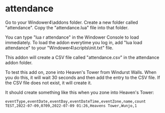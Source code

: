 # attendance
Go to your Windower4\addons folder.
Create a new folder called "attendance".
Copy the "attendance.lua" file into that folder.

You can type "lua r attendance" in the Windower Console to load immediately.
To load the addon everytime you log in, add "lua load attendance" to your "Windower4\scripts\init.txt" file.

This addon will create a CSV file called "attendance.csv" in the attendance addon folder.

To test this add on, zone into Heaven's Tower from Windurst Walls.
When you do this, it will wait 30 seconds and then add the entry to the CSV file.
If the CSV file does not exist, it will create it.

It should create something like this when you zone into Heaven's Tower:
```
eventType,eventDate,eventDay,eventDateTime,eventZone,name,count
TEST,2022-07-09,0709,2022-07-09 01:26,Heavens Tower,Wunjo,1
```

